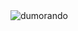 <img src="https://komarev.com/ghpvc/?username=dumorando&label=Profile%20views&color=0e75b6&style=flat" alt="dumorando" />
